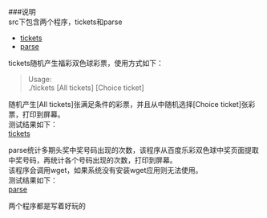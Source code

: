 
###说明    
src下包含两个程序，tickets和parse

* [tickets][1]    
* [parse][2]    

[1]: https://github.com/3null/the_double_chromosphere/blob/master/src/tickets.c "tickets.c"    
[2]: https://github.com/3null/the_double_chromosphere/blob/master/src/parse.c "parse.c"    


tickets随机产生福彩双色球彩票，使用方式如下：    
>Usage:    
>        ./tickets [All tickets] [Choice ticket]
    
随机产生[All tickets]张满足条件的彩票，并且从中随机选择[Choice ticket]张彩票，打印到屏幕。    
测试结果如下：    
[tickets](https://github.com/3null/the_double_chromosphere/blob/master/other/tickets_out.png)    


parse统计多期头奖中奖号码出现的次数，该程序从百度乐彩双色球中奖页面提取中奖号码，再统计各个号码出现的次数，打印到屏幕。    
该程序会调用wget，如果系统没有安装wget应用则无法使用。    
测试结果如下：    
[parse](https://github.com/3null/the_double_chromosphere/blob/master/other/parse_out.png)    

两个程序都是写着好玩的



